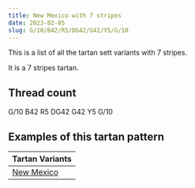```yaml
---
title: New Mexico with 7 stripes
date: 2023-02-05
slug: G/10/B42/R5/DG42/G42/Y5/G/10
---
```

This is a list of all the tartan sett variants with 7 stripes.

It is a 7 stripes tartan.


## Thread count
G/10 B42 R5 DG42 G42 Y5 G/10

## Examples of this tartan pattern

| Tartan Variants |
|---------------|
| [New Mexico](/variants/g/10/b42/r5/dg42/g42/y5/g/10-b304080-dg003000-g008000-rc00000-yf0c000)||
